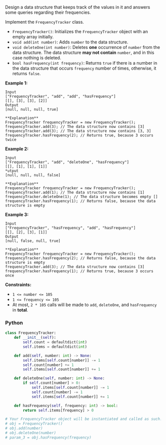 Design a data structure that keeps track of the values in it and answers some queries regarding their frequencies.

Implement the  `FrequencyTracker`  class.

- `FrequencyTracker()`: Initializes the  `FrequencyTracker`  object with an empty array initially.
- `void add(int number)`: Adds  `number`  to the data structure.
- `void deleteOne(int number)`: Deletes  **one**  occurrence of  `number`  from the data structure. The data structure
  **may not contain**  `number`, and in this case nothing is deleted.
- `bool hasFrequency(int frequency)`: Returns  `true`  if there is a number in the data structure that
  occurs  `frequency`  number of times, otherwise, it returns  `false`.

**Example 1:**

```
Input
["FrequencyTracker", "add", "add", "hasFrequency"]
[[], [3], [3], [2]]
Output
[null, null, null, true]

**Explanation**
FrequencyTracker frequencyTracker = new FrequencyTracker();
frequencyTracker.add(3); // The data structure now contains [3]
frequencyTracker.add(3); // The data structure now contains [3, 3]
frequencyTracker.hasFrequency(2); // Returns true, because 3 occurs twice
```

**Example 2:**

```
Input
["FrequencyTracker", "add", "deleteOne", "hasFrequency"]
[[], [1], [1], [1]]
*utput
[null, null, null, false]

**Explanation**
FrequencyTracker frequencyTracker = new FrequencyTracker();
frequencyTracker.add(1); // The data structure now contains [1]
frequencyTracker.deleteOne(1); // The data structure becomes empty []
frequencyTracker.hasFrequency(1); // Returns false, because the data structure is empty
```

**Example 3:**

```
Input
["FrequencyTracker", "hasFrequency", "add", "hasFrequency"]
[[], [2], [3], [1]]
Output
[null, false, null, true]

**Explanation**
FrequencyTracker frequencyTracker = new FrequencyTracker();
frequencyTracker.hasFrequency(2); // Returns false, because the data structure is empty
frequencyTracker.add(3); // The data structure now contains [3]
frequencyTracker.hasFrequency(1); // Returns true, because 3 occurs once
```

**Constraints:**

- `1 <= number <= 105`
- `1 <= frequency <= 105`
- At most,  `2 * 105` calls will be made to  `add`,  `deleteOne`, and  `hasFrequency` in  **total**.

### Python

```python
class FrequencyTracker:
    def __init__(self):
        self.count = defaultdict(int)
        self.items = defaultdict(int)

    def add(self, number: int) -> None:
        self.items[self.count[number]] -= 1
        self.count[number] += 1
        self.items[self.count[number]] += 1

    def deleteOne(self, number: int) -> None:
        if self.count[number] > 0:
            self.items[self.count[number]] -= 1
            self.count[number] -= 1
            self.items[self.count[number]] += 1

    def hasFrequency(self, frequency: int) -> bool:
        return self.items[frequency] > 0

# Your FrequencyTracker object will be instantiated and called as such:
# obj = FrequencyTracker()
# obj.add(number)
# obj.deleteOne(number)
# param_3 = obj.hasFrequency(frequency)
```